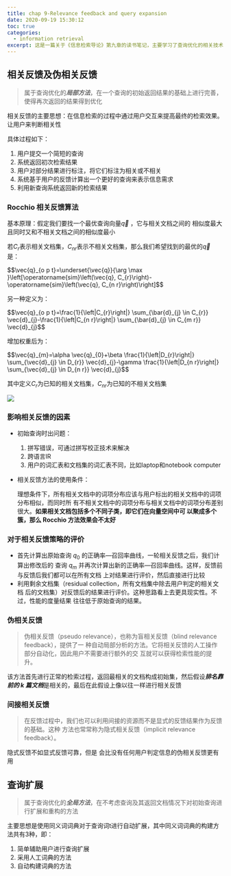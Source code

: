 ```yaml
---
title: chap 9-Relevance feedback and query expansion
date: 2020-09-19 15:30:12
toc: true
categories:
  - information retrieval
excerpt: 这是一篇关于《信息检索导论》第九章的读书笔记，主要学习了查询优化的相关技术，主要包括相关反馈技术（全局方法），即利用用户对现有检索系统的反馈，来完善检索系统。以及查询扩展技术（局部方法），包括同义词扩展，拼写校正技术等
---
```


## 相关反馈及伪相关反馈

>   属于查询优化的***局部方法***，在一个查询的初始返回结果的基础上进行完善，使得再次返回的结果得到优化

相关反馈的主要思想：在信息检索的过程中通过用户交互来提高最终的检索效果。让用户来判断相关性

具体过程如下：

1.  用户提交一个简短的查询
2.  系统返回初次检索结果
3.  用户对部分结果进行标注，将它们标注为相关或不相关
4.  系统基于用户的反馈计算出一个更好的查询来表示信息需求
5.  利用新查询系统返回新的检索结果

### Rocchio 相关反馈算法

基本原理：假定我们要找一个最优查询向量$\vec{q}$ ，它与相关文档之间的 相似度最大且同时又和不相关文档之间的相似度最小

若$C_{r}$表示相关文档集，$C_{n r}$表示不相关文档集，那么我们希望找到的最优的$\vec{q}$ 是：

<div>$$\vec{q}_{o p t}=\underset{\vec{q}}{\arg \max }\left[\operatorname{sim}\left(\vec{q}, C_{r}\right)-\operatorname{sim}\left(\vec{q}, C_{n r}\right)\right]$$</div>

另一种定义为：

<div>$$\vec{q}_{o p t}=\frac{1}{\left|C_{r}\right|} \sum_{\bar{d}_{j} \in C_{r}} \vec{d}_{j}-\frac{1}{\left|C_{n r}\right|} \sum_{\bar{d}_{j} \in C_{m r}} \vec{d}_{j}$$</div>

增加权重后为：

<div>$$\vec{q}_{m}=\alpha \vec{q}_{0}+\beta \frac{1}{\left|D_{r}\right|} \sum_{\vec{d}_{j} \in D_{r}} \vec{d}_{j}-\gamma \frac{1}{\left|D_{n r}\right|} \sum_{\vec{d}_{j} \in D_{n r}} \vec{d}_{j}$$</div>

其中定义$C_{r}$为已知的相关文档集，$C_{n r}$为已知的不相关文档集

![](https://gitblog-1302688916.cos.ap-beijing.myqcloud.com/cs224n/202009/21/214025-484233.png)



### 影响相关反馈的因素

-   初始查询时出问题：

    1.  拼写错误，可通过拼写校正技术来解决
    2.  跨语言IR
    3.  用户的词汇表和文档集的词汇表不同，比如laptop和notebook computer

-   相关反馈方法的使用条件：

    理想条件下，所有相关文档中的词项分布应该与用户标出的相关文档中的词项分布相似，而同时所 有不相关文档中的词项分布与相关文档中的词项分布差别很大。**如果相关文档包括多个不同子类，即它们在向量空间中可 以聚成多个簇，那么 Rocchio 方法效果会不太好**



### 对于相关反馈策略的评价

-   首先计算出原始查询 $q_{0}$ 的正确率—召回率曲线，一轮相关反馈之后，我们计算出修改后的 查询 $q_{m}$ 并再次计算出新的正确率—召回率曲线。这样，反馈前与反馈后我们都可以在所有文档 上对结果进行评价，然后直接进行比较
-   利用剩余文档集（residual collection，所有文档集中除去用户判定的相关文档 后的文档集）对反馈后的结果进行评价。这种思路看上去更具现实性。不过，性能的度量结果 往往低于原始查询的结果。



### 伪相关反馈

>   伪相关反馈（pseudo relevance），也称为盲相关反馈（blind relevance feedback），提供了一 种自动局部分析的方法。它将相关反馈的人工操作部分自动化，因此用户不需要进行额外的交 互就可以获得检索性能的提升。

该方法首先进行正常的检索过程，返回最相关的文档构成初始集，然后假设***排名靠前的 k 篇文档***是相关的，最后在此假设上像以往一样进行相关反馈



### 间接相关反馈

>   在反馈过程中，我们也可以利用间接的资源而不是显式的反馈结果作为反馈的基础。这种 方法也常常称为隐式相关反馈（implicit relevance feedback）。

隐式反馈不如显式反馈可靠，但是 会比没有任何用户判定信息的伪相关反馈更有用



## 查询扩展

>   属于查询优化的***全局方法***，在不考虑查询及其返回文档情况下对初始查询进行扩展和重构的方法

主要思想是使用同义词词典对于查询词t进行自动扩展，其中同义词词典的构建方法共有3种，即：

1.  简单辅助用户进行查询扩展
2.  采用人工词典的方法
3.  自动构建词典的方法

